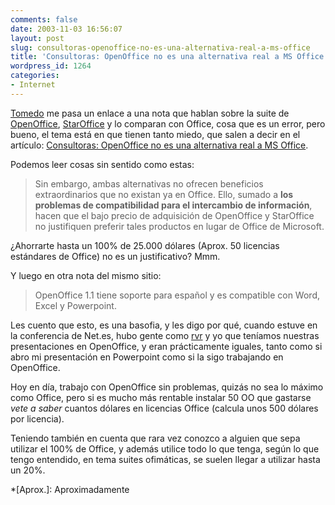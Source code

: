 ```yaml
---
comments: false
date: 2003-11-03 16:56:07
layout: post
slug: consultoras-openoffice-no-es-una-alternativa-real-a-ms-office
title: 'Consultoras: OpenOffice no es una alternativa real a MS Office'
wordpress_id: 1264
categories:
- Internet
---
```


[Tomedo](http://www.tomedo.net) me pasa un enlace a una nota que hablan sobre la suite de [OpenOffice](),  [StarOffice]() y lo comparan con Office, cosa que es un error, pero bueno, el tema está en que tienen tanto miedo, que salen a decir en el artículo: [Consultoras: OpenOffice no es una alternativa real a MS Office](http://www.diarioti.com/gate/n.php?id=4256).





Podemos leer cosas sin sentido como estas:





> Sin embargo, ambas alternativas no ofrecen beneficios extraordinarios que no existan ya en Office. Ello, sumado a **los problemas de compatibilidad para el intercambio de información**, hacen que el bajo precio de adquisición de OpenOffice y StarOffice no justifiquen preferir tales productos en lugar de Office de Microsoft. 





¿Ahorrarte hasta un 100% de 25.000 dólares (Aprox. 50 licencias estándares de Office) no es un justificativo? Mmm.





Y luego en otra nota del mismo sitio:





> OpenOffice 1.1 tiene soporte para español y es compatible con Word, Excel y Powerpoint. 





Les cuento que esto, es una basofia, y les digo por qué, cuando estuve en la conferencia de Net.es, hubo gente como [rvr](http://rvr.blogalia.com) y yo que teníamos nuestras presentaciones en OpenOffice, y eran prácticamente iguales, tanto como si abro mi presentación en Powerpoint como si la sigo trabajando en OpenOffice.





Hoy en día, trabajo con OpenOffice sin problemas, quizás no sea lo máximo como Office, pero si es mucho más rentable instalar 50 OO que gastarse _vete a saber_ cuantos dólares en licencias Office (calcula unos 500 dólares por licencia).





Teniendo también en cuenta que rara vez conozco a alguien que sepa utilizar el 100% de Office, y además utilice todo lo que tenga, según lo que tengo entendido, en tema suites ofimáticas, se suelen llegar a utilizar hasta un 20%.




 
  *[Aprox.]: Aproximadamente
